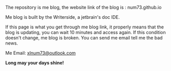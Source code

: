The repository is me blog, the website link of the blog is : num73.github.io

Me blog is built by the Writerside, a jetbrain's doc IDE.

If this page is what you get through me blog link, it properly means that the blog is updating, you can wait 10 minutes and access again. If this condition doesn't change, me blog is broken. You can send me email tell me the bad news.

Me Email: xlnum73@outlook.com

**Long may your days shine!**